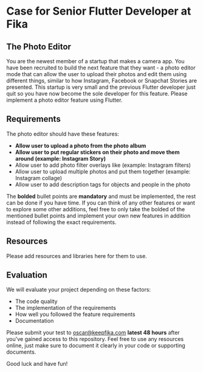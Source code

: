 # Case for Senior Flutter Developer at Fika

## The Photo Editor
You are the newest member of a startup that makes a camera app. You have been recruited to build the next feature that they want - a photo editor mode that can allow the user to upload their photos and edit them using different things, similar to how Instagram, Facebook or Snapchat Stories are presented. This startup is very small and the previous Flutter developer just quit so you have now become the sole developer for this feature. Please implement a photo editor feature using Flutter.

## Requirements
The photo editor should have these features:
* **Allow user to upload a photo from the photo album**
* **Allow user to put regular stickers on their photo and move them around (example: Instagram Story)**
* Allow user to add photo filter overlays like (example: Instagram filters)
* Allow user to upload multiple photos and put them together (example: Instagram collage)
* Allow user to add description tags for objects and people in the photo

The **bolded** bullet points are **mandatory** and must be implemented, the rest can be done if you have time. If you can think of any other features or want to explore some other additions, feel free to only take the bolded of the mentioned bullet points and implement your own new features in addition instead of following the exact requirements.

## Resources
Please add resources and libraries here for them to use.

## Evaluation
We will evaluate your project depending on these factors:
* The code quality
* The implementation of the requirements
* How well you followed the feature requirements
* Documentation

Please submit your test to oscar@keepfika.com **latest 48 hours** after you've gained access to this repository. Feel free to use any resources online, just make sure to document it clearly in your code or supporting documents. 

Good luck and have fun!


